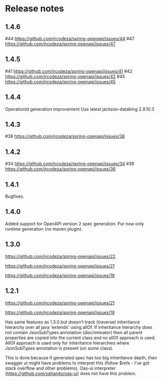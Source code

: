 # Release notes

## 1.4.6

#44 https://github.com/jrcodeza/spring-openapi/issues/44
#47 https://github.com/jrcodeza/spring-openapi/issues/47

## 1.4.5
#41 https://github.com/jrcodeza/spring-openapi/issues/41
#42 https://github.com/jrcodeza/spring-openapi/issues/42
#45 https://github.com/jrcodeza/spring-openapi/issues/45

## 1.4.4
OperationId generation improvement
Use latest jackson-databing 2.9.10.3

## 1.4.3
#38 https://github.com/jrcodeza/spring-openapi/issues/38

## 1.4.2
#34 https://github.com/jrcodeza/spring-openapi/issues/34
#36 https://github.com/jrcodeza/spring-openapi/issues/36

## 1.4.1
Bugfixes.

## 1.4.0
Added support for OpenAPI version 2 spec generation. For now only
runtime generation (no maven plugin).

## 1.3.0
https://github.com/jrcodeza/spring-openapi/issues/22

https://github.com/jrcodeza/spring-openapi/issues/21

https://github.com/jrcodeza/spring-openapi/issues/19

## 1.2.1

https://github.com/jrcodeza/spring-openapi/issues/21

https://github.com/jrcodeza/spring-openapi/issues/19

Has same features as 1.3.0 but doesn't track (traverse) inheritance hierarchy
over all java 'extends' using allOf. If inheritance hierarchy does not contain
JsonSubTypes annotation (discriminator) then all parent properties are copied
into the current class and no allOf approach is used. AllOf approach is used
only for inheritance hierarchies where JsonSubTypes annotation is present 
(on some class).

This is done because if generated spec has too big inheritance depth, then
swagger ui might have problems to interpret this (follow $refs - I've got 
stack overflow and other problems). Oas-ui interpreter 
(https://github.com/vahanito/oas-ui) does not have this problem.
